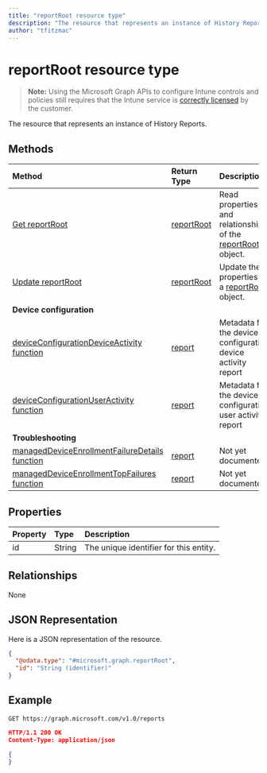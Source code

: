 ```yaml
---
title: "reportRoot resource type"
description: "The resource that represents an instance of History Reports."
author: "tfitzmac"
---
```


# reportRoot resource type

> **Note:** Using the Microsoft Graph APIs to configure Intune controls and policies still requires that the Intune service is [correctly licensed](https://go.microsoft.com/fwlink/?linkid=839381) by the customer.

The resource that represents an instance of History Reports.

## Methods
|Method|Return Type|Description|
|:---|:---|:---|
|[Get reportRoot](../api/intune-shared-reportroot-get.md)|[reportRoot](../resources/intune-shared-reportroot.md)|Read properties and relationships of the [reportRoot](../resources/intune-shared-reportroot.md) object.|
|[Update reportRoot](../api/intune-shared-reportroot-update.md)|[reportRoot](../resources/intune-shared-reportroot.md)|Update the properties of a [reportRoot](../resources/intune-shared-reportroot.md) object.|
|**Device configuration**|
|[deviceConfigurationDeviceActivity function](../api/intune-shared-reportroot-deviceconfigurationdeviceactivity.md)|[report](../resources/intune-shared-report.md)|Metadata for the device configuration device activity report|
|[deviceConfigurationUserActivity function](../api/intune-shared-reportroot-deviceconfigurationuseractivity.md)|[report](../resources/intune-shared-report.md)|Metadata for the device configuration user activity report|
|**Troubleshooting**|
|[managedDeviceEnrollmentFailureDetails function](../api/intune-shared-reportroot-manageddeviceenrollmentfailuredetails.md)|[report](../resources/intune-shared-report.md)|Not yet documented.|
|[managedDeviceEnrollmentTopFailures function](../api/intune-shared-reportroot-manageddeviceenrollmenttopfailures.md)|[report](../resources/intune-shared-report.md)|Not yet documented.|


## Properties
|Property|Type|Description|
|:---|:---|:---|
|id|String|The unique identifier for this entity.|

## Relationships
None

## JSON Representation
Here is a JSON representation of the resource.
<!--{
  "blockType": "resource",
  "baseType": "microsoft.graph.entity",
  "keyProperty": "id",
  "@odata.type": "microsoft.graph.reportRoot"
}-->
``` json
{
  "@odata.type": "#microsoft.graph.reportRoot",
  "id": "String (identifier)"
}
```

## Example

<!--{"blockType": "request"}-->
```http
GET https://graph.microsoft.com/v1.0/reports
```

<!--{"blockType": "response", "truncated": true, "@odata.type": "microsoft.graph.reportRoot"}-->
```json
HTTP/1.1 200 OK
Content-Type: application/json

{
}
```